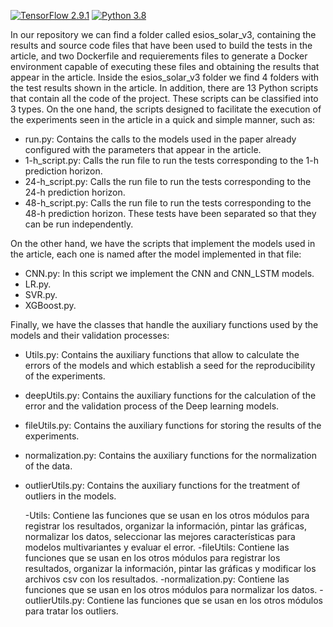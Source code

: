 [![TensorFlow 2.9.1](https://img.shields.io/badge/TensorFlow-2.9.1-orange?logo=tensorflow)](https://github.com/tensorflow/tensorflow/releases/tag/v2.9.1)
[![Python 3.8](https://img.shields.io/badge/Python-3.8-blue)](https://www.python.org/downloads/release/python-380/)

In our repository we can find a folder called esios_solar_v3, containing the results and source code files that have been used to build the tests in the article, and two Dockerfile and requierements files to generate a Docker environment capable of executing these files and obtaining the results that appear in the article. Inside the esios_solar_v3 folder we find 4 folders with the test results shown in the article. In addition, there are 13 Python scripts that contain all the code of the project. These scripts can be classified into 3 types. On the one hand, the scripts designed to facilitate the execution of the experiments seen in the article in a quick and simple manner, such as:
- run.py: Contains the calls to the models used in the paper already configured with the parameters that appear in the article.
- 1-h_script.py: Calls the run file to run the tests corresponding to the 1-h prediction horizon.
- 24-h_script.py: Calls the run file to run the tests corresponding to the 24-h prediction horizon.
- 48-h_script.py: Calls the run file to run the tests corresponding to the 48-h prediction horizon. These tests have been separated so that they can be run independently.

On the other hand, we have the scripts that implement the models used in the article, each one is named after the model implemented in that file:
- CNN.py: In this script we implement the CNN and CNN_LSTM models.
- LR.py.
- SVR.py.
- XGBoost.py.

Finally, we have the classes that handle the auxiliary functions used by the models and their validation processes:
- Utils.py: Contains the auxiliary functions that allow to calculate the errors of the models and which establish a seed for the reproducibility of the experiments.
- deepUtils.py: Contains the auxiliary functions for the calculation of the error and the validation process of the Deep learning models.
- fileUtils.py: Contains the auxiliary functions for storing the results of the experiments.
- normalization.py: Contains the auxiliary functions for the normalization of the data.
- outlierUtils.py: Contains the auxiliary functions for the treatment of outliers in the models.

  -Utils: Contiene las funciones que se usan en los otros módulos para registrar los resultados, organizar la información, pintar las gráficas, normalizar
          los datos, seleccionar las mejores características para modelos multivariantes y evaluar el error.
  -fileUtils: Contiene las funciones que se usan en los otros módulos para registrar los resultados, organizar la información, pintar las gráficas y                     modificar los archivos csv con los resultados.
  -normalization.py: Contiene las funciones que se usan en los otros módulos para normalizar los datos.
  -outlierUtils.py: Contiene las funciones que se usan en los otros módulos para tratar los outliers. 
